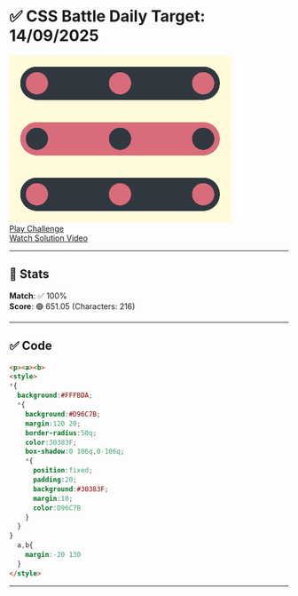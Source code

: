 # ✅ CSS Battle Daily Target: 14/09/2025

![Target](./images/14.png)  
[Play Challenge](https://cssbattle.dev/play/8Y18ZBfe1ZMUo5dnVEsR)  
[Watch Solution Video](https://youtube.com/shorts/oRLAmzrHPZ8)

---

## 🔢 Stats

**Match**: ✅ 100%  
**Score**: 🟢 651.05 (Characters: 216)

---

## ✅ Code

```html
<p><a><b>
<style>
*{
  background:#FFFBDA;
  *{
    background:#D96C7B;
    margin:120 20;
    border-radius:50q;
    color:30383F;
    box-shadow:0 106q,0-106q;
    *{
      position:fixed;
      padding:20;
      background:#30383F;
      margin:10;
      color:D96C7B
    }
  }
}
  a,b{
    margin:-20 130
  }
</style>

```

---